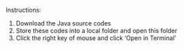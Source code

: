 
Instructions:
1. Download the Java source codes 
2. Store these codes into a local folder and open this folder
3. Click the right key of mouse and click ‘Open in Terminal’